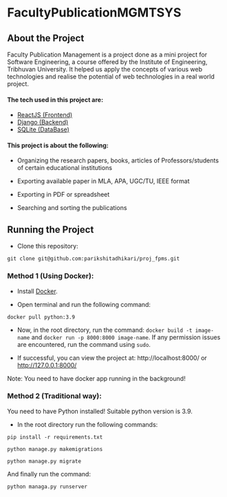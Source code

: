 # FacultyPublicationMGMTSYS

## About the Project

Faculty Publication Management is a project done as a mini project for Software Engineering, a course offered by the Institute of Engineering, Tribhuvan University. It helped us apply the concepts of various web technologies and realise the potential of web technologies in a real world project.

#### The tech used in this project are:

- [ReactJS (Frontend)](https://react.dev/)
-  [Django (Backend)](https://www.djangoproject.com/)
-  [SQLite (DataBase)](https://www.sqlite.org/index.html)

#### This project is about the following: 

- Organizing the research papers, books, articles of Professors/students of certain
educational institutions

- Exporting available paper in MLA, APA, UGC/TU, IEEE format

- Exporting in PDF or spreadsheet

- Searching and sorting the publications

## Running the Project

- Clone this repository: 

```git clone git@github.com:parikshitadhikari/proj_fpms.git```

### Method 1 (Using Docker):

- Install [Docker](https://www.docker.com/).

- Open terminal and run the following command: 

```docker pull python:3.9```

- Now, in the root directory, run the command: ```docker build -t image-name``` and ```docker run -p 8000:8000 image-name```. If any permission issues are encountered, run the command using ```sudo```.

- If successful, you can view the project at: http://localhost:8000/ or http://127.0.0.1:8000/

Note: You need to have docker app running in the background!

### Method 2 (Traditional way):

You need to have Python installed! Suitable python version is 3.9.

- In the root directory run the following commands:  

```pip install -r requirements.txt```

```python manage.py makemigrations```

```python manage.py migrate```

And finally run the command:

```python managa.py runserver```
